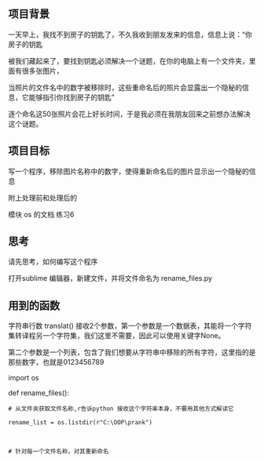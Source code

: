 
## 项目背景


一天早上，我找不到房子的钥匙了，不久我收到朋友发来的信息，信息上说：“你房子的钥匙

被我们藏起来了，要找到钥匙必须解决一个谜题，在你的电脑上有一个文件夹，里面有很多张图片，

当照片的文件名中的数字被移除时，这些重命名后的照片会显露出一个隐秘的信息，它能够指引你找到房子的钥匙”

逐个命名这50张照片会花上好长时间，于是我必须在我朋友回来之前想办法解决这个谜题。





## 项目目标



写一个程序，移除图片名称中的数字，使得重新命名后的图片显示出一个隐秘的信息



附上处理前和处理后的



模块 os 的文档  练习6



## 思考



请先思考，如何编写这个程序





打开sublime 编辑器，新建文件，并将文件命名为 rename_files.py





## 用到的函数



字符串行数 translat() 接收2个参数，第一个参数是一个数据表，其能将一个字符集转译程另一个字符集，我们这里不需要，因此可以使用关键字None。

第二个参数是一个列表，包含了我们想要从字符串中移除的所有字符，这里指的是那些数字，也就是0123456789



import os



def rename_files():

    # 从文件夹获取文件名称,r告诉python 接收这个字符串本身，不要用其他方式解读它

    rename_list = os.listdir(r"C:\OOP\prank")



    # 针对每一个文件名称，对其重新命名



